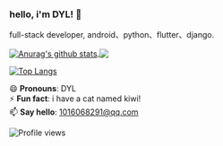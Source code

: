 ### hello, i'm DYL! 👋

full-stack developer, android、python、flutter、django.



<a href="https://github.com/anuraghazra/github-readme-stats">
  <img align="center" src="https://github-readme-stats.anuraghazra1.vercel.app/api?username=DYL521&show_icons=true&theme=prussian&line_height=27&v=5" alt="Anurag's github stats" />
</a>
<a href="https://github.com/anuraghazra/github-readme-stats">
  <!-- Change the `github-readme-stats.anuraghazra1.vercel.app` to `github-readme-stats.vercel.app`  -->
  <img align="center" src="https://github-readme-stats.anuraghazra1.vercel.app/api/top-langs/?username=DYL521&theme=prussian&v=4" />
</a>

[![Top Langs](https://github-readme-stats.vercel.app/api/top-langs/?username=DYL521&hide=html,css,python)](https://github.com/anuraghazra/github-readme-stats)


😄 **Pronouns**: DYL<br>
⚡ **Fun fact**: i have a cat named kiwi!<br>
📫 **Say hello**: 1016068291@qq.com

![Profile views](https://gpvc.arturio.dev/DYL521)


